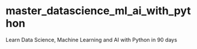 # master_datascience_ml_ai_with_python
Learn Data Science, Machine Learning and AI with Python in 90 days
